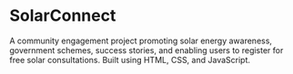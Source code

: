 # SolarConnect
A community engagement project promoting solar energy awareness, government schemes, success stories, and enabling users to register for free solar consultations. Built using HTML, CSS, and JavaScript.
